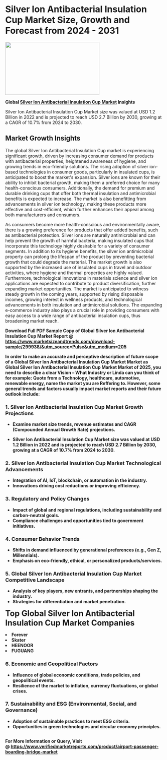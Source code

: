 <H1>Silver Ion Antibacterial Insulation Cup Market Size, Growth and Forecast from 2024 - 2031</H1><img class="aligncenter size-medium wp-image-584254" src="https://thirdeyenews.in/wp-content/uploads/2024/09/Global-Market-Research-300x168.jpeg" alt="" width="300" height="168" /><p><strong>Global&nbsp;<a href="https://www.marketsizeandtrends.com/download-sample/299938/&amp;utm_source=Pulse&amp;utm_medium=205">Silver Ion Antibacterial Insulation Cup Market</a> Insights</strong></p><p>Silver Ion Antibacterial Insulation Cup Market size was valued at USD 1.2 Billion in 2022 and is projected to reach USD 2.7 Billion by 2030, growing at a CAGR of 10.7% from 2024 to 2030.</p><p><h2>Market Growth Insights</h2> <p>The global Silver Ion Antibacterial Insulation Cup market is experiencing significant growth, driven by increasing consumer demand for products with antibacterial properties, heightened awareness of hygiene, and growing trends in eco-friendly solutions. The rising adoption of silver ion-based technologies in consumer goods, particularly in insulated cups, is anticipated to boost the market's expansion. Silver ions are known for their ability to inhibit bacterial growth, making them a preferred choice for many health-conscious consumers. Additionally, the demand for premium and durable drinking cups that offer both thermal insulation and antimicrobial benefits is expected to increase. The market is also benefitting from advancements in silver ion technology, making these products more effective and cost-efficient, which further enhances their appeal among both manufacturers and consumers.</p> <p><strong></strong></p> <p>As consumers become more health-conscious and environmentally aware, there is a growing preference for products that offer added benefits, such as antibacterial protection. Silver ions are naturally antimicrobial and can help prevent the growth of harmful bacteria, making insulated cups that incorporate this technology highly desirable for a variety of consumer segments. In addition to its hygiene benefits, the silver ion antimicrobial property can prolong the lifespan of the product by preventing bacterial growth that could degrade the material. The market growth is also supported by the increased use of insulated cups in travel and outdoor activities, where hygiene and thermal properties are highly valued. Furthermore, technological innovations in materials science and silver ion applications are expected to contribute to product diversification, further expanding market opportunities. The market is anticipated to witness steady growth in the coming years, supported by rising disposable incomes, growing interest in wellness products, and technological advancements in both insulation and antimicrobial solutions. The expanding e-commerce industry also plays a crucial role in providing consumers with easy access to a wide range of antibacterial insulation cups, thus broadening market reach. <p><strong></p><p><span class=""><strong>Download Full PDF Sample Copy of Global Silver Ion Antibacterial Insulation Cup Market Report</strong> @ <a href="https://www.marketsizeandtrends.com/download-sample/299938/&amp;utm_source=Pulse&amp;utm_medium=205" target="_blank">https://www.marketsizeandtrends.com/download-sample/299938/&amp;utm_source=Pulse&amp;utm_medium=205</a></span></p><p>In order to make an accurate and perceptive description of future scope of a Global&nbsp;Silver Ion Antibacterial Insulation Cup Market Market as Global&nbsp;Silver Ion Antibacterial Insulation Cup Market Market of 2025, you need to describe a clear Vision &ndash; What Industry or Linda can you think of for example: Quote from a Technology, healthcare, automotive, renewable energy, name the market you are Reffering to. However, some general trends and factors usually impact market reports and their future outlook include:</p><h3>1.&nbsp;<strong>Silver Ion Antibacterial Insulation Cup Market Growth Projections</strong></h3><ul><li>Examine market size trends, revenue estimates and CAGR (Compounded Annual Growth Rate) projections.</li><li><p>Silver Ion Antibacterial Insulation Cup Market size was valued at USD 1.2 Billion in 2022 and is projected to reach USD 2.7 Billion by 2030, growing at a CAGR of 10.7% from 2024 to 2030.</p></li></ul><h3>2.&nbsp;<strong>Silver Ion Antibacterial Insulation Cup Market Technological Advancements</strong></h3><ul><li>Integration of AI, IoT, blockchain, or automation in the industry.</li><li>Innovations driving cost reductions or improving efficiency.</li></ul><h3>3.&nbsp;<strong>Regulatory and Policy Changes</strong></h3><ul><li>Impact of global and regional regulations, including sustainability and carbon-neutral goals.</li><li>Compliance challenges and opportunities tied to government initiatives.</li></ul><h3>4.&nbsp;<strong>Consumer Behavior Trends</strong></h3><ul><li>Shifts in demand influenced by generational preferences (e.g., Gen Z, Millennials).</li><li>Emphasis on eco-friendly, ethical, or personalized products/services.</li></ul><h3>5.&nbsp;<strong>Global Silver Ion Antibacterial Insulation Cup Market Competitive Landscape</strong></h3><ul><li>Analysis of key players, new entrants, and partnerships shaping the industry.</li><li>Strategies for differentiation and market penetration.</li></ul><p data-pm-slice="1 1 []"><span style="color: inherit; font-family: inherit; font-size: 25px;">Top Global Silver Ion Antibacterial Insulation Cup Market Companies</span></p><div class="" data-test-id=""><p><li>Forever</li><li> Skater</li><li> HEENOOR</li><li> FUGUANG</li></p></div><h3>6.&nbsp;<strong>Economic and Geopolitical Factors</strong></h3><ul><li>Influence of global economic conditions, trade policies, and geopolitical events.</li><li>Resilience of the market to inflation, currency fluctuations, or global crises.</li></ul><h3>7.&nbsp;<strong>Sustainability and ESG (Environmental, Social, and Governance)</strong></h3><ul><li>Adoption of sustainable practices to meet ESG criteria.</li><li>Opportunities in green technologies and circular economy principles.</li></ul><h2><strong style="font-size: 14px;">For More Information or Query, Visit @&nbsp;</strong><a style="background-color: #ffffff; font-size: 14px;" href="https://www.marketsizeandtrends.com/report/silver-ion-antibacterial-insulation-cup-market/" target="_blank">https://www.verifiedmarketreports.com/product/airport-passenger-boarding-bridge-market</a></h2>
